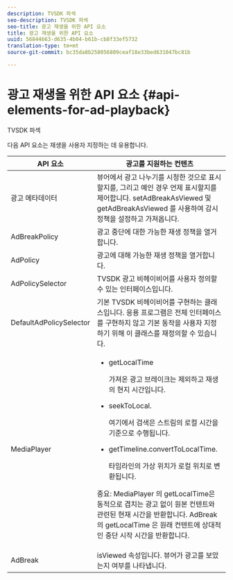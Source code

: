 ```yaml
---
description: TVSDK 파섹
seo-description: TVSDK 파섹
seo-title: 광고 재생을 위한 API 요소
title: 광고 재생을 위한 API 요소
uuid: 56844663-d635-4b04-b61b-cb8f33ef5732
translation-type: tm+mt
source-git-commit: bc35da8b258056809ceaf18e33bed631047bc81b

---
```



# 광고 재생을 위한 API 요소 {#api-elements-for-ad-playback}

TVSDK 파섹

다음 API 요소는 재생을 사용자 지정하는 데 유용합니다.

<table id="table_B07E373B9D2B425AB36466B1D42411AD"> 
 <thead> 
  <tr> 
   <th colname="col1" class="entry"> <b>API 요소 </b></th> 
   <th colname="col2" class="entry"> <b>광고를 지원하는 컨텐츠</b></th> 
  </tr> 
 </thead>
 <tbody> 
  <tr> 
   <td colname="col1"><span class="apiname"> 광고 메타데이터 </span> </td> 
   <td colname="col2">뷰어에서 광고 나누기를 시청한 것으로 표시할지를, 그리고 예인 경우 언제 표시할지를 제어합니다. setAdBreakAsViewed 및 getAdBreakAsViewed <span class="codeph"> 를 사용하여 감시</span> 정책을 <span class="codeph"> 설정하고 가져옵니다</span>. </td> 
  </tr> 
  <tr> 
   <td colname="col1"><span class="apiname"> AdBreakPolicy</span> </td> 
   <td colname="col2"> 광고 중단에 대한 가능한 재생 정책을 열거합니다. </td> 
  </tr> 
  <tr> 
   <td colname="col1"><span class="apiname"> AdPolicy</span> </td> 
   <td colname="col2"> 광고에 대해 가능한 재생 정책을 열거합니다. </td> 
  </tr> 
  <tr> 
   <td colname="col1"><span class="apiname"> AdPolicySelector </span> </td> 
   <td colname="col2"> TVSDK 광고 비헤이비어를 사용자 정의할 수 있는 인터페이스입니다. </td> 
  </tr> 
  <tr> 
   <td colname="col1"><span class="apiname"> DefaultAdPolicySelector </span> </td> 
   <td colname="col2"> 기본 TVSDK 비헤이비어를 구현하는 클래스입니다. 응용 프로그램은 전체 인터페이스를 구현하지 않고 기본 동작을 사용자 지정하기 위해 이 클래스를 재정의할 수 있습니다. </td> 
  </tr> 
  <tr> 
   <td colname="col1"> <span class="apiname"> MediaPlayer</span> </td> 
   <td colname="col2"> 
    <ul id="ul_37700A741403448A8760FDDA68B099AA"> 
     <li id="li_B465170D449E49489C5924572BEEB4A5"><span class="codeph"> getLocalTime</span> <p>가져온 광고 브레이크는 제외하고 재생의 현지 시간입니다. </p> </li> 
     <li id="li_D9D68CF428904BB2B84E1BCE828A90DC"><span class="codeph"> seekToLocal</span>. <p>여기에서 검색은 스트림의 로컬 시간을 기준으로 수행됩니다. </p> </li> 
     <li id="li_9DBCA75537DC4824AA66B53A3FA28812"><span class="codeph"> getTimeline.convertToLocalTime</span>. <p>타임라인의 가상 위치가 로컬 위치로 변환됩니다. </p> </li> 
    </ul> <p>중요: MediaPlayer <span class="codeph"> 의</span> getLocalTime은 <span class="codeph"></span> 동적으로 겹치는 광고 없이 원본 컨텐트와 관련된 현재 시간을 반환합니다. <span class="codeph"> AdBreak</span> 의 getLocalTime <span class="codeph"> 은</span> 원래 컨텐트에 상대적인 중단 시작 시간을 반환합니다. </p> </td> 
  </tr> 
  <tr> 
   <td colname="col1"><span class="apiname"> AdBreak</span> </td> 
   <td colname="col2"><span class="codeph"> isViewed</span> 속성입니다. 뷰어가 광고를 보았는지 여부를 나타냅니다. </td> 
  </tr> 
 </tbody> 
</table>